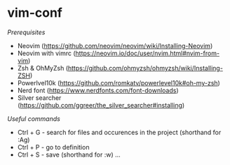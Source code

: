 # vim-conf

*Prerequisites*

- Neovim (https://github.com/neovim/neovim/wiki/Installing-Neovim)
- Neovim with vimrc (https://neovim.io/doc/user/nvim.html#nvim-from-vim)
- Zsh & OhMyZsh (https://github.com/ohmyzsh/ohmyzsh/wiki/Installing-ZSH)
- Powerlvel10k (https://github.com/romkatv/powerlevel10k#oh-my-zsh)
- Nerd font (https://www.nerdfonts.com/font-downloads)
- Silver searcher (https://github.com/ggreer/the_silver_searcher#installing)

*Useful commands*

- Ctrl + G - search for files and occurences in the project (shorthand for :Ag)
- Ctrl + P - go to definition
- Ctrl + S - save (shorthand for :w)
...




